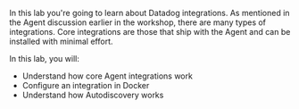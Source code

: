 In this lab you're going to learn about Datadog integrations. As mentioned in the Agent discussion earlier in the workshop, there are many types of integrations. Core integrations are those that ship with the Agent and can be installed with minimal effort.

In this lab, you will:

  - Understand how core Agent integrations work
  - Configure an integration in Docker
  - Understand how Autodiscovery works